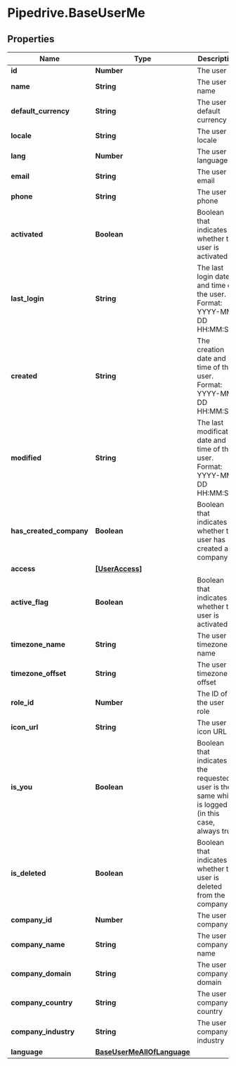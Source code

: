 # Pipedrive.BaseUserMe

## Properties

Name | Type | Description | Notes
------------ | ------------- | ------------- | -------------
**id** | **Number** | The user ID | [optional] 
**name** | **String** | The user name | [optional] 
**default_currency** | **String** | The user default currency | [optional] 
**locale** | **String** | The user locale | [optional] 
**lang** | **Number** | The user language ID | [optional] 
**email** | **String** | The user email | [optional] 
**phone** | **String** | The user phone | [optional] 
**activated** | **Boolean** | Boolean that indicates whether the user is activated | [optional] 
**last_login** | **String** | The last login date and time of the user. Format: YYYY-MM-DD HH:MM:SS | [optional] 
**created** | **String** | The creation date and time of the user. Format: YYYY-MM-DD HH:MM:SS | [optional] 
**modified** | **String** | The last modification date and time of the user. Format: YYYY-MM-DD HH:MM:SS | [optional] 
**has_created_company** | **Boolean** | Boolean that indicates whether the user has created a company | [optional] 
**access** | [**[UserAccess]**](UserAccess.md) |  | [optional] 
**active_flag** | **Boolean** | Boolean that indicates whether the user is activated | [optional] 
**timezone_name** | **String** | The user timezone name | [optional] 
**timezone_offset** | **String** | The user timezone offset | [optional] 
**role_id** | **Number** | The ID of the user role | [optional] 
**icon_url** | **String** | The user icon URL | [optional] 
**is_you** | **Boolean** | Boolean that indicates if the requested user is the same which is logged in (in this case, always true) | [optional] 
**is_deleted** | **Boolean** | Boolean that indicates whether the user is deleted from the company | [optional] 
**company_id** | **Number** | The user company ID | [optional] 
**company_name** | **String** | The user company name | [optional] 
**company_domain** | **String** | The user company domain | [optional] 
**company_country** | **String** | The user company country | [optional] 
**company_industry** | **String** | The user company industry | [optional] 
**language** | [**BaseUserMeAllOfLanguage**](BaseUserMeAllOfLanguage.md) |  | [optional] 


